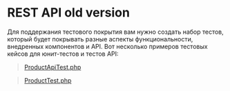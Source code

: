 # REST API old version

Для поддержания тестового покрытия вам нужно создать набор тестов,
который будет покрывать разные аспекты функциональности, внедренных компонентов и API.
Вот несколько примеров тестовых кейсов для юнит-тестов и тестов API:
>[ProductApiTest.php](./Api/ProductApiTest.php)

>[ProductTest.php](./Unit/ProductTest.php)
